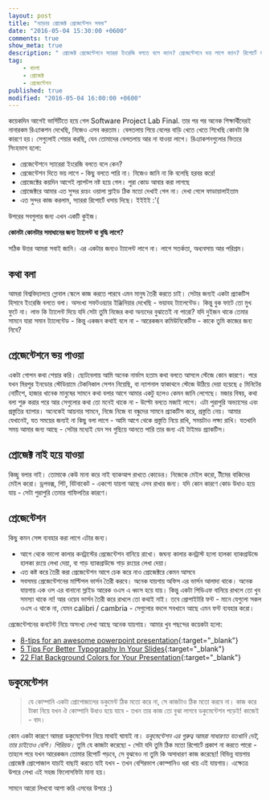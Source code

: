 ```yaml
---
layout: post
title: "ন্যাড়ার প্রোজেক্ট প্রেজেন্টেশন সফর"
date: "2016-05-04 15:30:00 +0600"
comments: true
show_meta: true
description: " প্রোজেক্ট প্রেজেন্টেশনে স্যাররা ইংরেজি বলতে বলে ক্যান? প্রেজেন্টেশনে ভয় লাগে ক্যান? রিপোর্টে মার্ক দেবার দরকার ক্যান? ক্যান ক্যান ক্যান?!? সমাধান পেতে ঝটপট পড়ে ফেল!"
tag:
    - বাংলা
    - প্রোজেক্ট
    - প্রেজেন্টেশন
published: true
modified: "2016-05-04 16:00:00 +0600"
---
```

কয়েকদিন আগেই ভার্সিটিতে হয়ে গেল Software Project Lab Final. তার পর পর অনেক শিক্ষার্থীদেরই নানারকম রিএ্যাকশন দেখেছি, নিজেও এসব করতাম। বেলতলায় গিয়ে বেলের বাড়ি খেতে খেতে শিখেছি কোনটা কি কারণে হয়। সেগুলোই শেয়ার করছি, যেন তোমাদের বেলতলায় আর না যাওয়া লাগে। রিএ্যাকশনগুলো‌র ভিতরে সিংহভাগ হলো:

- প্রেজেন্টেশনে স্যারেরা ইংরেজি বলতে বলে কেন?
- প্রেজেন্টেশন দিতে ভয় লাগে - কিছু বলতে পারি না। নিজেও জানি না কি বলেছি হরবর করে!
- প্রোজেক্টের কয়দিন আগেই ল্যাপটপ নষ্ট হয়ে গেল। পুরা কোড আবার করা লাগছে
- প্রোজেক্টরে আমার এত সুন্দর রংচং ওয়ালা স্লাইড ঠিক মতো দেখাই গেল না। দেখা গেলে ফাডায়ালাইতাম
- এত সুন্দর কাজ করলাম, স্যাররা রিপোর্টে ধসায় দিছে। ইইইই :'(

উপরের সবগুলার জন্য এখন একটি কুইজ।

**কোনটা কোনটার সমাধানের জন্য ট্যালেন্ট বা বুদ্ধি লাগে?**

সঠিক উত্তর আমরা সবাই জানি। এর একটার জন্যও ট্যালেন্ট লাগে না। লাগে সতর্কতা, অধ্যবসায় আর পরিশ্রম।

## কথা বলা
আমরা বিশ্ববিদ্যালয়ে গ্লোবাল স্কেলে কাজ করতে পারবে এমন মানুষ তৈরী করতে চাই। সেটার জন্যই একটা প্র্যাকটিস হিসাবে ইংরেজি বলতে বলা। অসংখ্য সফটওয়্যার ইঞ্জিনিয়ার দেখেছি - ভয়াবহ ট্যালেন্টেড। কিন্তু বুক ফাটে তো মুখ ফুটে না। লাভ কি ট্যালেন্ট দিয়ে যদি সেটা তুমি নিজের কথা অন্যদের বুঝাতেই না পারো? যদি দুইজন থাকে তেমার সামনে যারা সমান ট্যালেন্টেড - কিন্তু একজন কথাই বলে না - আরেকজন কমিউনিকেটিভ - কাকে তুমি কাজের জন্য নিবে?

## প্রেজেন্টেশনে ভয় পাওয়া
একটা গোপন কথা শেয়ার করি। ছোটবেলায় আমি অনেক নার্ভাস হতাম কথা বলতে আসলে স্টেজে কোন কারণে। পরে যখন মিরপুর ইনডোর স্টেডিয়ামে টেকনিকাল সেশন নিয়েছি, বা ন্যাশনাল হ্যাকাথনে স্টেজে উঠিয়ে দেয়া হয়েছে ৫ মিনিটের নো‌টিশে, হাজার খানেক মানুষের সামনে কথা বলার আগে আমার একটু হলেও কেমন জানি লেগেছে। মজার বিষয়, কথা বলা শুরু করার পরে আর সেগুলোর কথা তো মনেই থাকে না - উল্টো বলতে মজাই লাগে।  এটা পুরাপুরি অভ্যাসের এবং প্রস্তুতির ব্যাপার। অনেকেই আয়নার সামনে, নিজে নিজে বা বন্ধুদের সামনে প্র্যাকটিস করে, প্রস্তুতি নেয়। আমার যেখানেই, যত সময়ের জন্যই না কিছু বলা লাগে - আমি আগে থেকে প্রস্তুতি নিয়ে রাখি, সময়টাও লক্ষ্য রাখি। যতখানি সময় আমার জন্য আছে - সেটার মধ্যেই যেন সব গুছিয়ে আনতে পারি তার জন্য এই টাইমড প্র্যাকটিস।

## প্রোজেক্ট নাই হয়ে যাওয়া
কিচ্ছু বলার নাই। তোমাকে কেউ মানা করে নাই ব্যাকআপ রাখতে কোডের। নিজেকে মেইল করো, টীমের বাকিদের মেইল করো। ড্রপবক্স, গিট, বিটবাকেট - একশো যায়গা আছে এসব রাখার জন্য। যদি কোন কারণে কোড উধাও হয়ে যায় - সেটা পুরাপুরি তেমার গাফিলতির কারণে।

## প্রেজেন্টেশন
কিছু কমন সেন্স ব্যবহার করা লাগে এটার জন্য।

- আগে থেকে ভালো কালার কনট্রাস্টের প্রেজেন্টেশন বানিয়ে রাখো। জঘন্য কালার কনট্রাস্ট হলো হালকা ব্যাকগ্রাউন্ডে হালকা রংয়ে লেখা দেয়া, বা গাড় ব্যাকগ্রাউন্ডে গাড় রংয়ের লেখা দেয়া।
- এত কষ্ট করে তৈরী করা প্রেজেন্টেশন আগে চেক করে নাও প্রোজেক্টরে কেমন আসবে
- সবসময় প্রেজেন্টেশনের মাল্টিপল ভার্সন তৈরী করবে। অনেক যায়গায় অফিস এর ভার্সন আলাদা থাকে। অনেক যায়গায় এক ওস এর বানানো স্লাইড আরেক ওএস এ ধ্বংস হয়ে যায়। কিন্তু একটা পিডিএফ বানিয়ে রাখলে তো খুব সমস্যা থাকে না! আর ওয়েব ভার্সন তৈরী করে রাখলে তো কথাই নাই। তবে প্রোপাইটরি ফন্ট - মানে যেগুলো সকল ওএস এ থাকে না, যেমন calibri / cambria  - সেগুলোর বদলে সবখানে আছে এমন ফন্ট ব্যবহার করো।

প্রেজেন্টেশনের কনটেন্ট নিয়ে অসংখ্য লেখা আছে অনেক যায়গায়। আমার খুব পছন্দের কয়েকটা হলো:

- [8-tips for an awesome powerpoint presentation](http://www.slideshare.net/damonnofar/8-tips-for-slideshare){:target="_blank"}
- [5 Tips For Better Typography In Your Slides](http://www.slideshare.net/damonnofar/5-tips-for-better-typography-in-your-slides-31306908){:target="_blank"}
- [22 Flat Background Colors for Your Presentation](http://www.slideshare.net/damonnofar/22-flat-background-colors-for-your-presentation){:target="_blank"}

## ডকুমেন্টেশন

>যে কোম্পানি একটা প্রোপোজালের ডকুমেন্ট ঠিক মতো করে না, সে কাজটাও ঠিক মতো করবে না। কাজ করে টাকা নিয়ে যখন ঐ কোম্পানি উধাও হয়ে যাবে - তখন তার কাজ তো বুঝা লাগবে ডকুমেন্টেশন পড়েই! কাজেই - বাদ।

কোন একটা কারণে আমরা ডকুমেন্টেশন নিয়ে মাথাই ঘামাই না। *ডকুমেন্টেশন এর গুরুত্ব আমরা সাধারণত যতখানি দেই, তার চাইতেও বেশি। পিরিয়ড।* তুমি যে কাজটা করেছো - সেটা যদি তুমি ঠিক মতো রিপোর্টে প্রকাশ না করতে পারো - তাহলে পরে যখন আরেকজন তোমার রিপোর্ট পড়বে, সে বুঝবেও না তুমি কি অসাধারণ কাজ করেছো! বিভিন্ন যায়গায় প্রোজেক্ট প্রোপোজাল যাচাই বাছাই করতে যাই যখন - তখন বেশিরভাগ কোম্পানিও ধরা খায় এই যায়গায়। এক্ষেত্রে উপরে লেখা এই সহজ ফিলোসফিটা মানা হয়।

সামনে আরো লিখবো আশা করি এসবের উপরে :)
